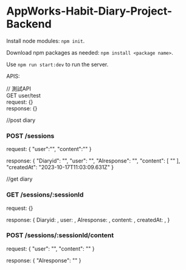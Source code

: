 # AppWorks-Habit-Diary-Project-Backend

Install node modules: `npm init`.

Download npm packages as needed: `npm install <package name>`.

Use `npm run start:dev` to run the server.

APIS:

// 測試API  
GET user/test  
request: {}  
response: {}

//post diary


### POST /sessions


request:
{
"user":"",
"content":""
}


response:
{
    "Diaryid": "",
    "user": "",
    "AIresponse": "",
    "content": [
        ""
    ],
    "createdAt": "2023-10-17T11:03:09.631Z"
}


//get diary


### GET /sessions/:sessionId


request:
{}


response:
{
      Diaryid: ,
      user: ,
      AIresponse: ,
      content: ,
      createdAt: ,
}

### POST /sessions/:sessionId/content

request:
{
  "user": "",
  "content": ""
}

response:
{
  "AIresponse": ""
}

